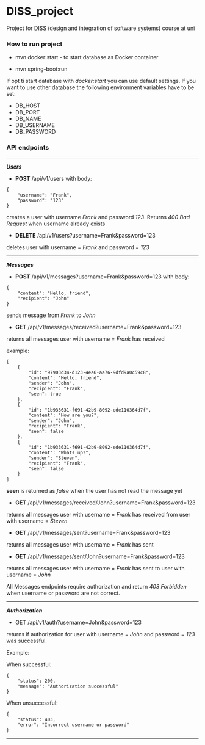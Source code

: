 # DISS_project
Project for DISS (design and integration of software systems) course at uni


### How to run project

* mvn docker:start - to start database as Docker container

* mvn spring-boot:run

If opt ti start database with *docker:start* you can use default settings. If
you want to use other database the following environment variables have to be set:

* DB_HOST
* DB_PORT
* DB_NAME
* DB_USERNAME
* DB_PASSWORD


### API endpoints

---

***Users***

* **POST** /api/v1/users with body:

```
{
    "username": "Frank",
    "password": "123"
}
```

creates a user with username *Frank* and password *123*. Returns *400 Bad
Request* when username already exists

* **DELETE** /api/v1/users?username=Frank&password=123

deletes user with username = *Frank* and password = *123*

---

***Messages***

* **POST** /api/v1/messages?username=Frank&password=123 with body:

```
{
    "content": "Hello, friend",
    "recipient": "John"
}
```

sends message from *Frank* to *John*

* **GET** /api/v1/messages/received?username=Frank&password=123

returns all messages user with username = *Frank* has received

example:

```
[
    {
        "id": "97903d34-d123-4ea6-aa76-9dfd9a0c59c8",
        "content": "Hello, friend",
        "sender": "John",
        "recipient": "Frank",
        "seen": true
    },
    {
        "id": "1b933631-f691-42b9-8092-ede110364d7f",
        "content": "How are you?",
        "sender": "John",
        "recipient": "Frank",
        "seen": false
    },
    {
        "id": "1b933631-f691-42b9-8092-ede110364d7f",
        "content": "Whats up?",
        "sender": "Steven",
        "recipient": "Frank",
        "seen": false
    }
]
```

**seen** is returned as *false* when the user has not read the message yet

* **GET** /api/v1/messages/received/John?username=Frank&password=123

returns all messages user with username = *Frank* has received from user
with username = *Steven*

* **GET** /api/v1/messages/sent?username=Frank&password=123

returns all messages user with username = *Frank* has sent

* **GET** /api/v1/messages/sent/John?username=Frank&password=123

returns all messages user with username = *Frank* has sent to user
with username = *John*

All Messages endpoints require authorization and return *403 Forbidden* when
username or password are not correct.

---

***Authorization***

* GET /api/v1/auth?username=John&password=123

returns if authorization for user with username = *John* and password = *123*
was successful.

Example:

When successful:
```
{
    "status": 200,
    "message": "Authorization successful"
}
```

When unsuccessful:

```
{
    "status": 403,
    "error": "Incorrect username or password"
}
```

---